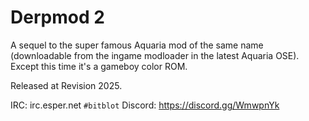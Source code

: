 # Derpmod 2

A sequel to the super famous Aquaria mod of the same name (downloadable from the ingame modloader in the latest Aquaria OSE). Except this time it's a gameboy color ROM.

Released at Revision 2025.

IRC: irc.esper.net `#bitblot`
Discord: https://discord.gg/WmwpnYk
